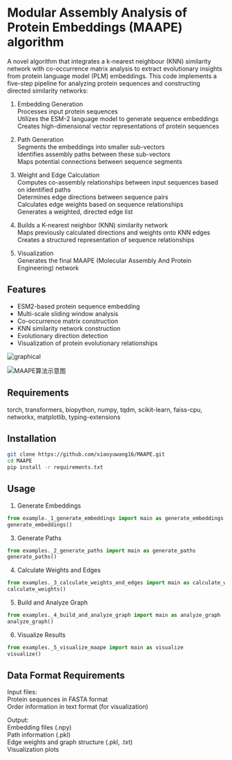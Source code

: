 # Modular Assembly Analysis of Protein Embeddings (MAAPE) algorithm

A novel algorithm that integrates a k-nearest neighbour (KNN) similarity network with co-occurrence matrix analysis to extract evolutionary insights from protein language model (PLM) embeddings.
This code implements a five-step pipeline for analyzing protein sequences and constructing directed similarity networks:

1. Embedding Generation\
Processes input protein sequences\
Utilizes the ESM-2 language model to generate sequence embeddings\
Creates high-dimensional vector representations of protein sequences
2. Path Generation\
Segments the embeddings into smaller sub-vectors\
Identifies assembly paths between these sub-vectors\
Maps potential connections between sequence segments
3. Weight and Edge Calculation\
Computes co-assembly relationships between input sequences based on identified paths\
Determines edge directions between sequence pairs\
Calculates edge weights based on sequence relationships\
Generates a weighted, directed edge list

4. Builds a K-nearest neighbor (KNN) similarity network\
Maps previously calculated directions and weights onto KNN edges\
Creates a structured representation of sequence relationships
5. Visualization\
Generates the final MAAPE (Molecular Assembly And Protein Engineering) network

## Features
- ESM2-based protein sequence embedding
- Multi-scale sliding window analysis
- Co-occurrence matrix construction
- KNN similarity network construction
- Evolutionary direction detection
- Visualization of protein evolutionary relationships



![graphical](https://github.com/user-attachments/assets/77610421-6d2d-44fb-bcb0-4944b8586c5a)


![MAAPE算法示意图](https://github.com/user-attachments/assets/b36e147d-d28e-4784-9292-de9e3ae33e7a)

##  Requirements
torch,
transformers,
biopython,
numpy,
tqdm,
scikit-learn,
faiss-cpu,
networkx,
matplotlib,
typing-extensions

## Installation
```bash
git clone https://github.com/xiaoyuwang16/MAAPE.git
cd MAAPE
pip install -r requirements.txt
```

## Usage
1. Generate Embeddings
```python
from example._1_generate_embeddings import main as generate_embeddings
generate_embeddings()
```

3. Generate Paths
```python
from examples._2_generate_paths import main as generate_paths
generate_paths()
```

4. Calculate Weights and Edges
```python
from examples._3_calculate_weights_and_edges import main as calculate_weights
calculate_weights()
```

5. Build and Analyze Graph
```python
from examples._4_build_and_analyze_graph import main as analyze_graph
analyze_graph()
```

6. Visualize Results
```python
from examples._5_visualize_maape import main as visualize
visualize()
```

## Data Format Requirements

Input files:\
Protein sequences in FASTA format\
Order information in text format (for visualization)

Output:\
Embedding files (.npy)\
Path information (.pkl)\
Edge weights and graph structure (.pkl, .txt)\
Visualization plots


